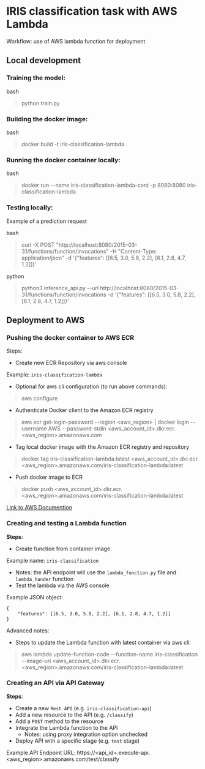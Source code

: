 # IRIS classification task with AWS Lambda

Workflow: use of AWS lambda function for deployment

## Local development

### Training the model:

bash
> python train.py

### Building the docker image:

bash
> docker build -t iris-classification-lambda .

### Running the docker container locally:

bash

> docker run --name iris-classification-lambda-cont -p 8080:8080 iris-classification-lambda


### Testing locally:

Example of a prediction request

bash
> curl -X POST "http://localhost:8080/2015-03-31/functions/function/invocations" -H "Content-Type: application/json" -d '{"features": [[6.5, 3.0, 5.8, 2.2], [6.1, 2.8, 4.7, 1.2]]}'

python
> python3 inference_api.py --url http://localhost:8080/2015-03-31/functions/function/invocations -d '{"features": [[6.5, 3.0, 5.8, 2.2], [6.1, 2.8, 4.7, 1.2]]}'


## Deployment to AWS

### Pushing the docker container to AWS ECR

Steps:
 - Create new ECR Repository via aws console

Example: ```iris-classification-lambda```


 - Optional for aws cli configuration (to run above commands):
> aws configure
 
 - Authenticate Docker client to the Amazon ECR registry
> aws ecr get-login-password --region <aws_region> | docker login --username AWS --password-stdin <aws_account_id>.dkr.ecr.<aws_region>.amazonaws.com

 - Tag local docker image with the Amazon ECR registry and repository
> docker tag iris-classification-lambda:latest <aws_account_id>.dkr.ecr.<aws_region>.amazonaws.com/iris-classification-lambda:latest

 - Push docker image to ECR
> docker push <aws_account_id>.dkr.ecr.<aws_region>.amazonaws.com/iris-classification-lambda:latest

[Link to AWS Documention](https://docs.aws.amazon.com/AmazonECR/latest/userguide/docker-push-ecr-image.html)

### Creating and testing a Lambda function

<b>Steps</b>: 
 - Create function from container image

Example name: ```iris-classification```

 - Notes: the API endpoint will use the ```lambda_function.py``` file and ```lambda_hander``` function
 - Test the lambda via the AWS console

Example JSON object:
```
{
    "features": [[6.5, 3.0, 5.8, 2.2], [6.1, 2.8, 4.7, 1.2]]
}
```

Advanced notes:
 - Steps to update the Lambda function with latest container via aws cli:
> aws lambda update-function-code --function-name iris-classification --image-uri <aws_account_id>.dkr.ecr.<aws_region>.amazonaws.com/iris-classification-lambda:latest


### Creating an API via API Gateway


<b>Steps</b>: 
 - Create a new ```Rest API``` (e.g. ```iris-classification-api```)
 - Add a new resource to the API (e.g. ```/classify```)
 - Add a ```POST``` method to the resource
 - Integrate the Lambda function to the API
   - Notes: using proxy integration option unchecked
 - Deploy API with a specific stage (e.g. ```test``` stage)

Example API Endpoint URL:
https://<api_id>.execute-api.<aws_region>.amazonaws.com/test/classify